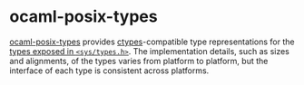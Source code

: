 ocaml-posix-types
=================

[ocaml-posix-types](https://github.com/yallop/ocaml-posix-types)
provides
[ctypes](https://github.com/ocamllabs/ocaml-ctypes)-compatible type
representations for the
[types exposed in `<sys/types.h>`](http://pubs.opengroup.org/onlinepubs/9699919799/basedefs/sys_types.h.html).
The implementation details, such as sizes and alignments, of the types
varies from platform to platform, but the interface of each type
is consistent across platforms.
